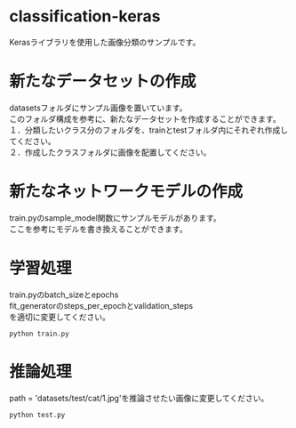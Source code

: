 # classification-keras
Kerasライブラリを使用した画像分類のサンプルです。

# 新たなデータセットの作成
datasetsフォルダにサンプル画像を置いています。<br>
このフォルダ構成を参考に、新たなデータセットを作成することができます。<br>
１．分類したいクラス分のフォルダを、trainとtestフォルダ内にそれぞれ作成してください。<br>
２．作成したクラスフォルダに画像を配置してください。<br>

# 新たなネットワークモデルの作成
train.pyのsample_model関数にサンプルモデルがあります。<br>
ここを参考にモデルを書き換えることができます。<br>

# 学習処理
train.pyのbatch_sizeとepochs<br>
fit_generatorのsteps_per_epochとvalidation_steps<br>
を適切に変更してください。
```
python train.py
```

# 推論処理
path = 'datasets/test/cat/1.jpg'を推論させたい画像に変更してください。
```
python test.py
```
